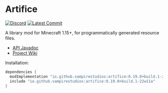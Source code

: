 # Artifice
[![Discord](https://img.shields.io/discord/219787567262859264?color=blue&label=Discord)](https://discord.gg/63hmSTxyDA)
[![Latest Commit](https://img.shields.io/github/last-commit/vampire-studios/artifice)](https://github.com/vampire-studios/artifice/commits/master)

A library mod for Minecraft 1.15+, for programmatically generated resource files.

- [API Javadoc](https://htmlpreview.github.io/?https://github.com/vampire-studios/artifice/blob/master/doc/index.html)
- [Project Wiki](https://github.com/vampire-studios/artifice/blob/1.18/src/testmod/java/com/swordglowsblue/artifice/test/ArtificeTestMod.java)

Installation: 

```gradle
dependencies {
  modImplementation "io.github.vampirestudios:artifice:0.19.0+build.1-22w11a"
  include "io.github.vampirestudios:artifice:0.19.0+build.1-22w11a"
}
```